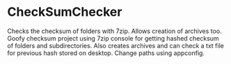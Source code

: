 # CheckSumChecker
Checks the checksum of folders with 7zip. Allows creation of archives too.
Goofy checksum project using 7zip console for getting hashed checksum of folders and subdirectories. 
Also creates archives and can check a txt file for previous hash stored on desktop.
Change paths using appconfig.
